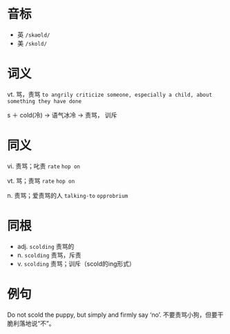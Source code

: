 # 音标

- 英 `/skəʊld/`
- 美 `/skold/`

# 词义

vt. 骂，责骂
`to angrily criticize someone, especially a child, about something they have done`



s ＋ cold(冷) → 语气冰冷 → 责骂， 训斥

# 同义

vi. 责骂；叱责
`rate` `hop on`

vt. 骂；责骂
`rate` `hop on`

n. 责骂；爱责骂的人
`talking-to` `opprobrium`

# 同根

- adj. `scolding` 责骂的
- n. `scolding` 责骂，斥责
- v. `scolding` 责骂；训斥（scold的ing形式）

# 例句

Do not scold the puppy, but simply and firmly say ‘no’.
不要责骂小狗，但要干脆利落地说“不”。


